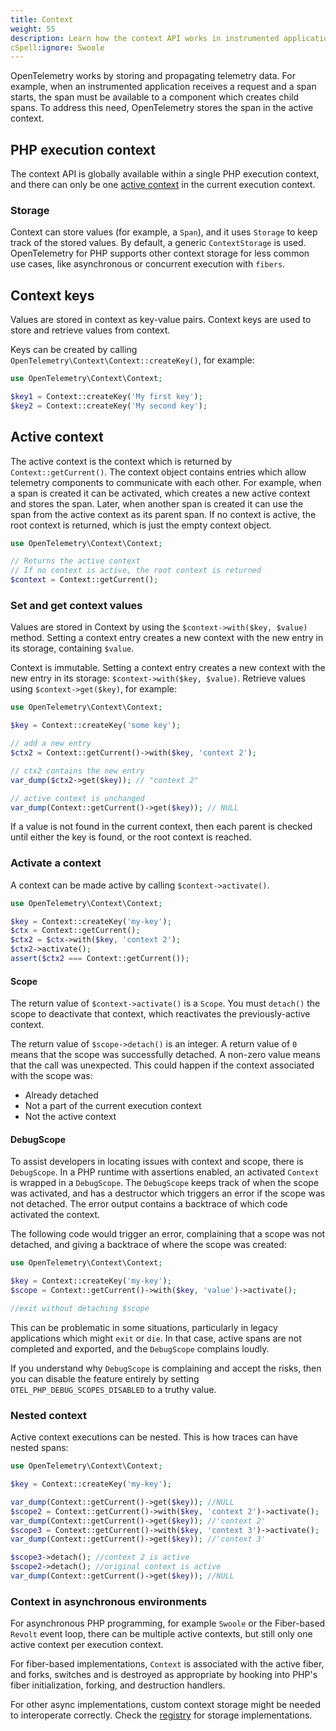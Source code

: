 ```yaml
---
title: Context
weight: 55
description: Learn how the context API works in instrumented applications.
cSpell:ignore: Swoole
---
```


OpenTelemetry works by storing and propagating telemetry data. For example, when
an instrumented application receives a request and a span starts, the span must
be available to a component which creates child spans. To address this need,
OpenTelemetry stores the span in the active context.

## PHP execution context

The context API is globally available within a single PHP execution context, and
there can only be one [active context](#active-context) in the current execution
context.

### Storage

Context can store values (for example, a `Span`), and it uses `Storage` to keep
track of the stored values. By default, a generic `ContextStorage` is used.
OpenTelemetry for PHP supports other context storage for less common use cases,
like asynchronous or concurrent execution with `fibers`.

## Context keys

Values are stored in context as key-value pairs. Context keys are used to store
and retrieve values from context.

Keys can be created by calling `OpenTelemetry\Context\Context::createKey()`, for
example:

```php
use OpenTelemetry\Context\Context;

$key1 = Context::createKey('My first key');
$key2 = Context::createKey('My second key');
```

## Active context

The active context is the context which is returned by `Context::getCurrent()`.
The context object contains entries which allow telemetry components to
communicate with each other. For example, when a span is created it can be
activated, which creates a new active context and stores the span. Later, when
another span is created it can use the span from the active context as its
parent span. If no context is active, the root context is returned, which is
just the empty context object.

```php
use OpenTelemetry\Context\Context;

// Returns the active context
// If no context is active, the root context is returned
$context = Context::getCurrent();
```

### Set and get context values

Values are stored in Context by using the `$context->with($key, $value)` method.
Setting a context entry creates a new context with the new entry in its storage,
containing `$value`.

Context is immutable. Setting a context entry creates a new context with the new
entry in its storage: `$context->with($key, $value)`. Retrieve values using
`$context->get($key)`, for example:

```php
use OpenTelemetry\Context\Context;

$key = Context::createKey('some key');

// add a new entry
$ctx2 = Context::getCurrent()->with($key, 'context 2');

// ctx2 contains the new entry
var_dump($ctx2->get($key)); // "context 2"

// active context is unchanged
var_dump(Context::getCurrent()->get($key)); // NULL
```

If a value is not found in the current context, then each parent is checked
until either the key is found, or the root context is reached.

### Activate a context

A context can be made active by calling `$context->activate()`.

```php
use OpenTelemetry\Context\Context;

$key = Context::createKey('my-key');
$ctx = Context::getCurrent();
$ctx2 = $ctx->with($key, 'context 2');
$ctx2->activate();
assert($ctx2 === Context::getCurrent());
```

#### Scope

The return value of `$context->activate()` is a `Scope`. You must `detach()` the
scope to deactivate that context, which reactivates the previously-active
context.

The return value of `$scope->detach()` is an integer. A return value of `0`
means that the scope was successfully detached. A non-zero value means that the
call was unexpected. This could happen if the context associated with the scope
was:

- Already detached
- Not a part of the current execution context
- Not the active context

#### DebugScope

To assist developers in locating issues with context and scope, there is
`DebugScope`. In a PHP runtime with assertions enabled, an activated `Context`
is wrapped in a `DebugScope`. The `DebugScope` keeps track of when the scope was
activated, and has a destructor which triggers an error if the scope was not
detached. The error output contains a backtrace of which code activated the
context.

The following code would trigger an error, complaining that a scope was not
detached, and giving a backtrace of where the scope was created:

```php
use OpenTelemetry\Context\Context;

$key = Context::createKey('my-key');
$scope = Context::getCurrent()->with($key, 'value')->activate();

//exit without detaching $scope
```

This can be problematic in some situations, particularly in legacy applications
which might `exit` or `die`. In that case, active spans are not completed and
exported, and the `DebugScope` complains loudly.

If you understand why `DebugScope` is complaining and accept the risks, then you
can disable the feature entirely by setting `OTEL_PHP_DEBUG_SCOPES_DISABLED` to
a truthy value.

### Nested context

Active context executions can be nested. This is how traces can have nested
spans:

```php
use OpenTelemetry\Context\Context;

$key = Context::createKey('my-key');

var_dump(Context::getCurrent()->get($key)); //NULL
$scope2 = Context::getCurrent()->with($key, 'context 2')->activate();
var_dump(Context::getCurrent()->get($key)); //'context 2'
$scope3 = Context::getCurrent()->with($key, 'context 3')->activate();
var_dump(Context::getCurrent()->get($key)); //'context 3'

$scope3->detach(); //context 2 is active
$scope2->detach(); //original context is active
var_dump(Context::getCurrent()->get($key)); //NULL
```

### Context in asynchronous environments

For asynchronous PHP programming, for example `Swoole` or the Fiber-based
`Revolt` event loop, there can be multiple active contexts, but still only one
active context per execution context.

For fiber-based implementations, `Context` is associated with the active fiber,
and forks, switches and is destroyed as appropriate by hooking into PHP's fiber
initialization, forking, and destruction handlers.

For other async implementations, custom context storage might be needed to
interoperate correctly. Check the [registry](/ecosystem/registry/?language=php)
for storage implementations.
